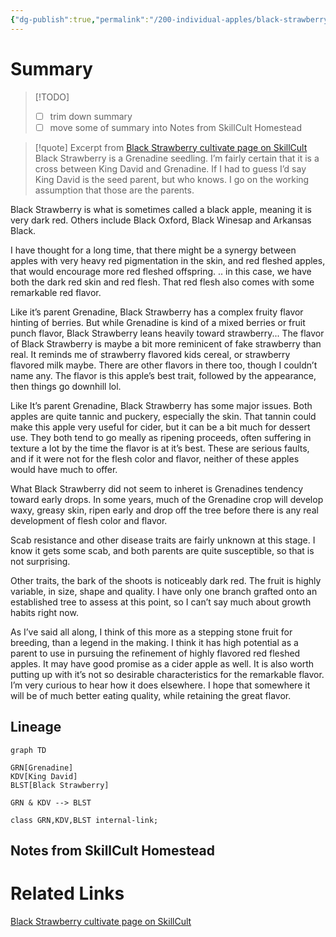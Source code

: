 ```yaml
---
{"dg-publish":true,"permalink":"/200-individual-apples/black-strawberry/"}
---
```


# Summary

> [!TODO]
> - [ ] trim down summary
> - [ ] move some of summary into Notes from SkillCult Homestead

>[!quote] Excerpt from [Black Strawberry cultivate page on SkillCult](https://skillcult.com/black-strawberry)
>Black Strawberry is a Grenadine seedling. I’m fairly certain that it is a cross between King David and Grenadine. If I had to guess I’d say King David is the seed parent, but who knows. I go on the working assumption that those are the parents. 
>
Black Strawberry is what is sometimes called a black apple, meaning it is very dark red. Others include Black Oxford, Black Winesap and Arkansas Black. 
>
I have thought for a long time, that there might be a synergy between apples with very heavy red pigmentation in the skin, and red fleshed apples, that would encourage more red fleshed offspring. ..  in this case, we have both the dark red skin and red flesh. That red flesh also comes with some remarkable red flavor.
>
Like it’s parent Grenadine, Black Strawberry has a complex fruity flavor hinting of berries. But while Grenadine is kind of a mixed berries or fruit punch flavor, Black Strawberry leans heavily toward strawberry... The flavor of Black Strawberry is maybe a bit more reminicent of fake strawberry than real. It reminds me of strawberry flavored kids cereal, or strawberry flavored milk maybe. There are other flavors in there too, though I couldn’t name any. The flavor is this apple’s best trait, followed by the appearance, then things go downhill lol.
>
Like It’s parent Grenadine, Black Strawberry has some major issues. Both apples are quite tannic and puckery, especially the skin. That tannin could make this apple very useful for cider, but it can be a bit much for dessert use. They both tend to go meally as ripening proceeds, often suffering in texture a lot by the time the flavor is at it’s best. These are serious faults, and if it were not for the flesh color and flavor, neither of these apples would have much to offer.
>
What Black Strawberry did not seem to inheret is Grenadines tendency toward early drops. In some years, much of the Grenadine crop will develop waxy, greasy skin, ripen early and drop off the tree before there is any real development of flesh color and flavor.
>
Scab resistance and other disease traits are fairly unknown at this stage. I know it gets some scab, and both parents are quite susceptible, so that is not surprising.
>
Other traits, the bark of the shoots is noticeably dark red. The fruit is highly variable, in size, shape and quality. I have only one branch grafted onto an established tree to assess at this point, so I can’t say much about growth habits right now.
>
As I’ve said all along, I think of this more as a stepping stone fruit for breeding, than a legend in the making. I think it has high potential as a parent to use in pursuing the refinement of highly flavored red fleshed apples. It may have good promise as a cider apple as well. It is also worth putting up with it’s not so desirable characteristics for the remarkable flavor. I’m very curious to hear how it does elsewhere. I hope that somewhere it will be of much better eating quality, while retaining the great flavor.

## Lineage

```mermaid
graph TD

GRN[Grenadine]
KDV[King David]
BLST[Black Strawberry]

GRN & KDV --> BLST

class GRN,KDV,BLST internal-link;
```

## Notes from SkillCult Homestead


# Related Links
[Black Strawberry cultivate page on SkillCult](https://skillcult.com/black-strawberry)


